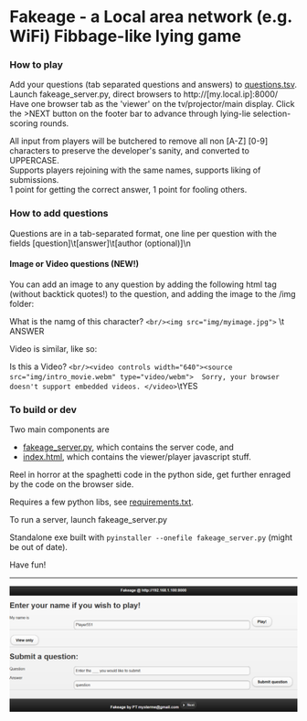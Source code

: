 # Fakeage - a Local area network (e.g. WiFi) Fibbage-like lying game

### How to play

Add your questions (tab separated questions and answers) to [questions.tsv](questions.tsv).  
Launch fakeage_server.py, direct browsers to http://[my.local.ip]:8000/  
Have one browser tab as the 'viewer' on the tv/projector/main display. Click the >NEXT button on the footer bar to advance through lying-lie selection-scoring rounds.   

All input from players will be butchered to remove all non [A-Z] [0-9] characters to preserve the developer's sanity, and converted to UPPERCASE.  
Supports players rejoining with the same names, supports liking of submissions.   
1 point for getting the correct answer, 1 point for fooling others.   

### How to add questions

Questions are in a tab-separated format, one line per question with the fields [question]\t[answer]\t[author (optional)]\n

#### Image or Video questions (NEW!)
You can add an image to any question by adding the following html tag (without backtick quotes!) to the question, and adding the image to the /img folder:

What is the namg of this character? `<br/><img src="img/myimage.jpg">` \t ANSWER

Video is similar, like so:

Is this a Video? `<br/><video controls width="640"><source src="img/intro_movie.webm" type="video/webm">  Sorry, your browser doesn't support embedded videos. </video>`\tYES


### To build or dev

Two main components are 

* [fakeage_server.py](fakeage_server.py), which contains the server code, and 
* [index.html](index.html), which contains the viewer/player javascript stuff. 

Reel in horror at the spaghetti code in the python side, get further enraged by the code on the browser side. 

Requires a few python libs, see [requirements.txt](requirements.txt).

To run a server, launch fakeage_server.py

Standalone exe built with `pyinstaller --onefile fakeage_server.py` (might be out of date).

Have fun!

---

![game looks](screenshot.PNG)
